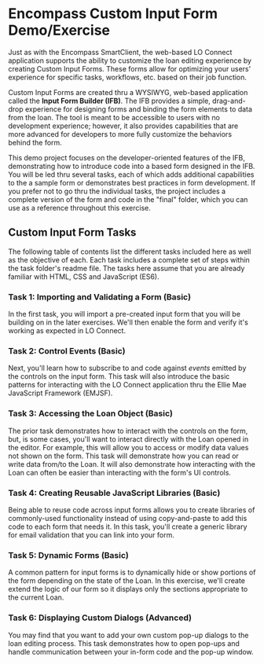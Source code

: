 # Encompass Custom Input Form Demo/Exercise
Just as with the Encompass SmartClient, the web-based LO Connect application supports the ability to customize the loan editing experience by creating Custom Input Forms. These forms allow for optimizing your users' experience for specific tasks, workflows, etc. based on their job function.

Custom Input Forms are created thru a WYSIWYG, web-based application called the **Input Form Builder (IFB)**. The IFB provides a simple, drag-and-drop experience for designing forms and binding the form elements to data from the loan. The tool is meant to be accessible to users with no development experience; however, it also provides capabilities that are more advanced for developers to more fully customize the behaviors behind the form.

This demo project focuses on the developer-oriented features of the IFB, demonstrating how to introduce code into a based form designed in the IFB. You will be led thru several tasks, each of which adds additional capabilities to the a sample form or demonstrates best practices in form development. If you prefer not to go thru the individual tasks, the project includes a complete version of the form and code in the "final" folder, which you can use as a reference throughout this exercise.

## Custom Input Form Tasks
The following table of contents list the different tasks included here as well as the objective of each. Each task includes a complete set of steps within the task folder's readme file. The tasks here assume that you are already familiar with HTML, CSS and JavaScript (ES6).

### Task 1: Importing and Validating a Form (Basic)
In the first task, you will import a pre-created input form that you will be building on in the later exercises. We'll then enable the form and verify it's working as expected in LO Connect.

### Task 2: Control Events (Basic)
Next, you'll learn how to subscribe to and code against *events* emitted by the controls on the input form. This task will also introduce the basic patterns for interacting with the LO Connect application thru the Ellie Mae JavaScript Framework (EMJSF).

### Task 3: Accessing the Loan Object (Basic)
The prior task demonstrates how to interact with the controls on the form, but, is some cases, you'll want to interact directly with the Loan opened in the editor. For example, this will allow you to access or modify data values not shown on the form. This task will demonstrate how you can read or write data from/to the Loan. It will also demonstrate how interacting with the Loan can often be easier than interacting with the form's UI controls.

### Task 4: Creating Reusable JavaScript Libraries (Basic)
Being able to reuse code across input forms allows you to create libraries of commonly-used functionality instead of using copy-and-paste to add this code to each form that needs it. In this task, you'll create a generic library for email validation that you can link into your form.

### Task 5: Dynamic Forms (Basic)
A common pattern for input forms is to dynamically hide or show portions of the form depending on the state of the Loan. In this exercise, we'll create extend the logic of our form so it displays only the sections appropriate to the current Loan.

### Task 6: Displaying Custom Dialogs (Advanced)
You may find that you want to add your own custom pop-up dialogs to the loan editing process. This task demonstrates how to open pop-ups and handle communication between your in-form code and the pop-up window.
